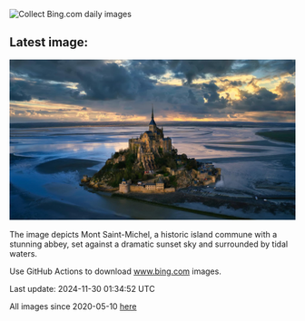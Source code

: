 ![Collect Bing.com daily images](https://github.com/counter2015/bing-daily-images/workflows/Collect%20Bing.com%20daily%20images/badge.svg)
## Latest image:
![](images/MtStMichel.jpg)

The image depicts Mont Saint-Michel, a historic island commune with a stunning abbey, set against a dramatic sunset sky and surrounded by tidal waters.

Use GitHub Actions to download www.bing.com images.

Last update: 2024-11-30 01:34:52 UTC

All images since 2020-05-10 [here](https://github.com/counter2015/bing-daily-images/tree/master/images)
